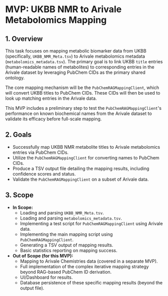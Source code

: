 # MVP: UKBB NMR to Arivale Metabolomics Mapping

## 1. Overview

This task focuses on mapping metabolic biomarker data from UKBB (specifically, `UKBB_NMR_Meta.tsv`) to Arivale metabolomics metadata (`metabolomics_metadata.tsv`). The primary goal is to link UKBB `title` entries (human-readable names of metabolites) to corresponding entries in the Arivale dataset by leveraging PubChem CIDs as the primary shared ontology.

The core mapping mechanism will be the `PubChemRAGMappingClient`, which will convert UKBB titles to PubChem CIDs. These CIDs will then be used to look up matching entries in the Arivale data.

This MVP includes a preliminary step to test the `PubChemRAGMappingClient`'s performance on known biochemical names from the Arivale dataset to validate its efficacy before full-scale mapping.

## 2. Goals

*   Successfully map UKBB NMR metabolite titles to Arivale metabolomics entries via PubChem CIDs.
*   Utilize the `PubChemRAGMappingClient` for converting names to PubChem CIDs.
*   Produce a TSV output file detailing the mapping results, including confidence scores and status.
*   Validate the `PubChemRAGMappingClient` on a subset of Arivale data.

## 3. Scope

*   **In Scope:**
    *   Loading and parsing `UKBB_NMR_Meta.tsv`.
    *   Loading and parsing `metabolomics_metadata.tsv`.
    *   Implementing a test script for `PubChemRAGMappingClient` using Arivale data.
    *   Implementing the main mapping script using `PubChemRAGMappingClient`.
    *   Generating a TSV output of mapping results.
    *   Basic statistics reporting on mapping success.
*   **Out of Scope (for this MVP):**
    *   Mapping to Arivale Chemistries data (covered in a separate MVP).
    *   Full implementation of the complex iterative mapping strategy beyond RAG-based PubChem ID derivation.
    *   UI/Dashboard for results.
    *   Database persistence of these specific mapping results (beyond the output file).
